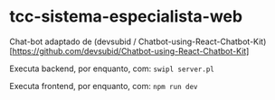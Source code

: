 # tcc-sistema-especialista-web

Chat-bot adaptado de (devsubid / Chatbot-using-React-Chatbot-Kit)[https://github.com/devsubid/Chatbot-using-React-Chatbot-Kit]

Executa backend, por enquanto, com:
`swipl server.pl`

Executa frontend, por enquanto, com:
`npm run dev`
